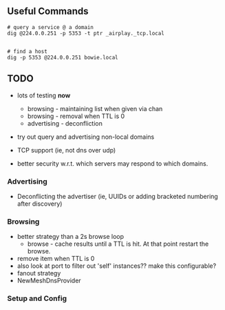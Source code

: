 

## Useful Commands
```
# query a service @ a domain
dig @224.0.0.251 -p 5353 -t ptr _airplay._tcp.local


# find a host
dig -p 5353 @224.0.0.251 bowie.local
```


## TODO

- lots of testing **now**
    - browsing - maintaining list when given via chan
    - browsing - removal when TTL is 0
    - advertising - deconfliction

- try out query and advertising non-local domains

- TCP support (ie, not dns over udp)
- better security w.r.t. which servers may respond to which domains.


### Advertising
- Deconflicting the advertiser (ie, UUIDs or adding bracketed numbering after discovery)


### Browsing
- better strategy than a 2s browse loop
    - browse - cache results until a TTL is hit. At that point restart the browse.
- remove item when TTL is 0
- also look at port to filter out 'self' instances?? make this configurable?
- fanout strategy
- NewMeshDnsProvider


### Setup and Config

